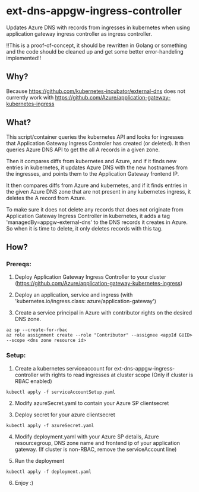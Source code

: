 # ext-dns-appgw-ingress-controller

Updates Azure DNS with records from ingresses in kubernetes when using application gateway ingress controller as ingress controller.

!!This is a proof-of-concept, it should be rewritten in Golang or something and the code should be cleaned up and get some better error-handeling implemented!!

## Why?
Because https://github.com/kubernetes-incubator/external-dns does not currently work with https://github.com/Azure/application-gateway-kubernetes-ingress

## What?
This script/container queries the kubernetes API and looks for ingresses that Application Gateway Ingress Controler has created (or deleted). It then queries Azure DNS API to get the all A records in a given zone.

Then it compares diffs from kubernetes and Azure, and if it finds new entries in kubernetes, it updates Azure DNS with the new hostnames from the ingresses, and points them to  the Application Gateway frontend IP.

It then compares diffs from Azure and kubernetes, and if it finds entries in the given Azure DNS zone that are not present in any kubernetes ingress, it deletes the A record from Azure.

To make sure it does not delete any records that does not originate from Application Gateway Ingress Controller in kubernetes, it adds a tag 'managedBy=appgw-external-dns' to the DNS records it creates in Azure. So when it is time to delete, it only deletes records with this tag.

## How?
### Prereqs:
1. Deploy Application Gateway Ingress Controller to your cluster (https://github.com/Azure/application-gateway-kubernetes-ingress)

2. Deploy an application, service and ingress (with 'kubernetes.io/ingress.class: azure/application-gateway')

3. Create a service principal in Azure with contributor rights on the desired DNS zone.
```
az sp --create-for-rbac
az role assignment create --role "Contributor" --assignee <appId GUID> --scope <dns zone resource id>
```

### Setup:
1. Create a kubernetes serviceaccount for ext-dns-appgw-ingress-controller with rights to read ingresses at cluster scope (Only if cluster is RBAC enabled)
```
kubectl apply -f serviceAccountSetup.yaml
```

2. Modify azureSecret.yaml to contain your Azure SP clientsecret

3. Deploy secret for your azure clientsecret
```
kubectl apply -f azureSecret.yaml
```

4. Modify deployment.yaml with your Azure SP details, Azure resourcegroup, DNS zone name and frontend ip of your application gateway. (If cluster is non-RBAC, remove the serviceAccount line)

5. Run the deployment
```
kubectl apply -f deployment.yaml
```

6. Enjoy :)
